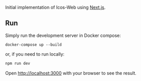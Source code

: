 Initial implementation of Icos-Web using [Next.js](https://nextjs.org/).

## Run
Simply run the development server in Docker compose:

```
docker-compose up --build
```

or, if you need to run locally:

```bash
npm run dev
```

Open [http://localhost:3000](http://localhost:3000) with your browser to see the result.

